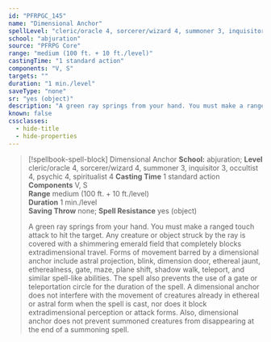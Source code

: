 ```yaml
---
id: "PFRPGC_145"
name: "Dimensional Anchor"
spellLevel: "cleric/oracle 4, sorcerer/wizard 4, summoner 3, inquisitor 3, occultist 4, psychic 4, spiritualist 4"
school: "abjuration"
source: "PFRPG Core"
range: "medium (100 ft. + 10 ft./level)"
castingTime: "1 standard action"
components: "V, S"
targets: ""
duration: "1 min./level"
saveType: "none"
sr: "yes (object)"
description: "A green ray springs from your hand. You must make a ranged touch attack to hit the target. Any creature or object struck by the ray is covered with a shimmering emerald field that completely blocks extradimensional travel. Forms of movement barred by a dimensional anchor include astral projection, blink, dimension door, ethereal jaunt, etherealness, gate, maze, plane shift, shadow walk, teleport, and similar spell-like abilities. The spell also prevents the use of a gate or teleportation circle for the duration of the spell. A dimensional anchor does not interfere with the movement of creatures already in ethereal or astral form when the spell is cast, nor does it block extradimensional perception or attack forms. Also, dimensional anchor does not prevent summoned creatures from disappearing at the end of a summoning spell."
known: false
cssclasses:
  - hide-title
  - hide-properties
---
```


> [!spellbook-spell-block] Dimensional Anchor
> **School:** abjuration; **Level** cleric/oracle 4, sorcerer/wizard 4, summoner 3, inquisitor 3, occultist 4, psychic 4, spiritualist 4
> **Casting Time** 1 standard action  
> **Components** V, S  
> **Range** medium (100 ft. + 10 ft./level)  
> **Duration** 1 min./level  
> **Saving Throw** none; **Spell Resistance** yes (object)
> 
> A green ray springs from your hand. You must make a ranged touch attack to hit the target. Any creature or object struck by the ray is covered with a shimmering emerald field that completely blocks extradimensional travel. Forms of movement barred by a dimensional anchor include astral projection, blink, dimension door, ethereal jaunt, etherealness, gate, maze, plane shift, shadow walk, teleport, and similar spell-like abilities. The spell also prevents the use of a gate or teleportation circle for the duration of the spell. A dimensional anchor does not interfere with the movement of creatures already in ethereal or astral form when the spell is cast, nor does it block extradimensional perception or attack forms. Also, dimensional anchor does not prevent summoned creatures from disappearing at the end of a summoning spell.